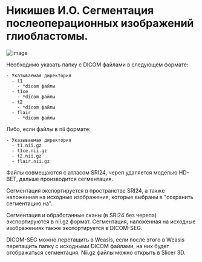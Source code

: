 # Никишев И.О. Сегментация послеоперационных изображений глиобластомы.

![image](https://github.com/qq-me/postglioseg/assets/76593873/9fa68377-a4ab-4ad8-9629-e7a1a4d461d4)

Необходимо указать папку с DICOM файлами в следующем формате:
```
- Указываемая директория
  - t1
    - *dicom файлы
  - t1ce
    - *dicom файлы
  - t2
    - *dicom файлы
  - flair
    - *dicom файлы
```
Либо, если файлы в nii формате:
```
- Указываемая директория
  - t1.nii.gz
  - t1ce.nii.gz
  - t2.nii.gz
  - flair.nii.gz
```
Файлы совмещаются с атласом SRI24, череп удаляется моделью HD-BET, дальше производится сегментация.

Сегментация экспортируется в пространстве SRI24, а также наложенная на исходные изображения, которые выбраны в "сохранить сегментацию на".

Сегментация и обработанные сканы (в SRI24 без черепа) экспортируются в nii.gz формат. Сегментация, наложенная на исходные изображениях также экспортируется в DICOM-SEG.

DICOM-SEG можно перетащить в Weasis, если после этого в Weasis перетащить папку с исходными DICOM файлами, на них будет отображаться сегментация. Nii.gz файлы можно открыть в Slicer 3D.

